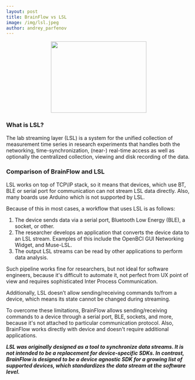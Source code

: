 ```yaml
---
layout: post
title: BrainFlow vs LSL
image: /img/lsl.jpeg
author: andrey_parfenov
---
```



<div style="text-align: center">
    <a href="https://github.com/brainflow-dev/brainflow" title="lsl" target="_blank" align="left">
        <img width="260" height="194" src="https://live.staticflickr.com/65535/50910162901_86602ce394_o.jpg">
    </a>
</div>


### What is LSL? 

The lab streaming layer (LSL) is a system for the unified collection of measurement time series in research experiments that handles both the networking, time-synchronization, (near-) real-time access as well as optionally the centralized collection, viewing and disk recording of the data.


### Comparison of BrainFlow and LSL

LSL works on top of TCP\IP stack, so it means that devices, which use BT, BLE or serial port for communication can not stream LSL data directly. Also, many boards use Arduino which is not supported by LSL.

Because of this in most cases, a workflow that uses LSL is as follows:

1. The device sends data via a serial port, Bluetooth Low Energy (BLE), a socket, or other. 
2. The researcher develops an application that converts the device data to an LSL stream. Examples of this include the OpenBCI GUI Networking Widget, and Muse-LSL.
3. The output LSL streams can be read by other applications to perform data analysis.

Such pipeline works fine for researchers, but not ideal for software engineers, because it's difficult to automate it, not perfect from UX point of view and requires sophisticated Inter Process Communication.

Additionally, LSL doesn’t allow sending/receiving commands to/from a device, which means its state cannot be changed during streaming.

To overcome these limitations, BrainFlow allows sending/receiving commands to a device through a serial port, BLE, sockets, and more, because it's not attached to particular communication protocol. Also, BrainFlow works directly with device and doesn't require additional applications.


***LSL was originally designed as a tool to synchronize data streams. It is not intended to be a replacement for device-specific SDKs. In contrast, BrainFlow is designed to be a device agnostic SDK for a growing list of supported devices, which standardizes the data stream at the software level.***
